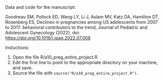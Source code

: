 Data and code for the manuscript:

Goodreau SM, Pollock ED, Wang LY, Li J, Aslam MV, Katz DA, Hamilton DT, Rosenberg ES, Declines in pregnancies among US adolescents from 2007 to 2017: behavioral contributors to the trend, Journal of Pediatric and Adolescent Gynecology (2022), doi: https://doi.org/10.1016/j.jpag.2022.07.008

Instuctions:
1. Open the file R/a10_preg_entire_project.R
2. Edit the first line to point to the appropriate directory on your machine, and save.
3.  Source the file with `source("R/a10_preg_entire_project.R")`.

